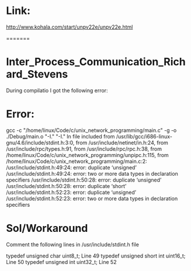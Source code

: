 Link:
=======
 http://www.kohala.com/start/unpv22e/unpv22e.html

=======



Inter_Process_Communication_Richard_Stevens
===========================================
During compilatio I got the following error:

Error:
========
gcc -c  "/home/linux/Code/c/unix_network_programming/main.c" -g  -o ./Debug/main.o "-I." "-I." 
In file included from /usr/lib/gcc/i686-linux-gnu/4.6/include/stdint.h:3:0,
                 from /usr/include/netinet/in.h:24,
                 from /usr/include/rpc/types.h:91,
                 from /usr/include/rpc/rpc.h:38,
                 from /home/linux/Code/c/unix_network_programming/unpipc.h:115,
                 from /home/linux/Code/c/unix_network_programming/main.c:2:
/usr/include/stdint.h:49:24: error: duplicate ‘unsigned’
/usr/include/stdint.h:49:24: error: two or more data types in declaration specifiers
/usr/include/stdint.h:50:28: error: duplicate ‘unsigned’
/usr/include/stdint.h:50:28: error: duplicate ‘short’
/usr/include/stdint.h:52:23: error: duplicate ‘unsigned’
/usr/include/stdint.h:52:23: error: two or more data types in declaration specifiers

Sol/Workaround
==================
Comment the following lines in /usr/include/stdint.h file

typedef unsigned char     uint8_t; Line 49
typedef unsigned short int    uint16_t; Line 50
typedef unsigned int      uint32_t; Line 52






